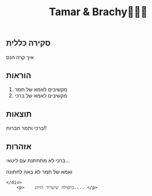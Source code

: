 
<body>
  <header>
    <h1>Tamar & Brachy👩‍🦰👩</h1>
  </header>
  <main>
    <div class="instructions">
      <h2>סקירה כללית</h2>
      <p>איך קרה הנס </p>
    </div>
    <div class="instructions">
      <h2>הוראות</h2>
      <ol>
        <li>מקשיבים לאמא של תמר</li>
        <li>מקשיבים לאמא של ברכי</li>
      </ol>
    </div>
    <div class="instructions">
      <h2>תוצאות</h2>
      <p>ברכי ותמר חברות!!</p>
    </div>
    <div class="instructions">
      <h2>  אזהרות</h2>
      <p>ברכי לא מתחתנת עם ליטאי...</p>
      <p>ואמא של תמר לא באה לחתונה</p>

    </div>
        <p>    בתפילה שישרוד הזיווג.... </p>

  </main>
